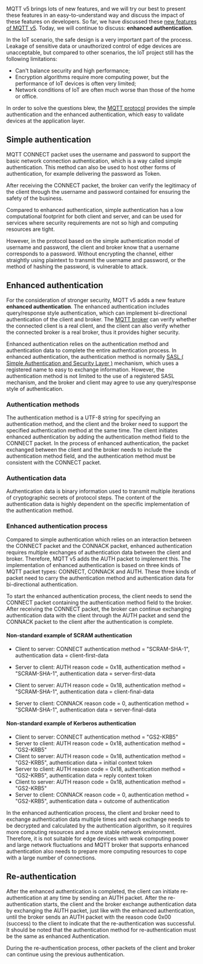 MQTT v5 brings lots of new features, and we will try our best to present these features in an easy-to-understand way and discuss the impact of these features on developers. So far, we have discussed these [new features of MQTT v5](https://www.emqx.com/en/mqtt/mqtt5). Today, we will continue to discuss: **enhanced authentication**.

In the IoT scenario, the safe design is a very important part of the process. Leakage of sensitive data or unauthorized control of edge devices are unacceptable, but compared to other scenarios, the IoT project still has the following limitations:

- Can't balance security and high performance;
- Encryption algorithms require more computing power, but the performance of IoT devices is often very limited;
- Network conditions of IoT are often much worse than those of the home or office.

In order to solve the questions blew, the [MQTT protocol](https://www.emqx.com/en/mqtt) provides the simple authentication and the enhanced authentication, which easy to validate devices at the application layer.



## Simple authentication

MQTT CONNECT packet uses the username and password to support the basic network connection authentication, which is a way called simple authentication. This method can also be used to host other forms of authentication, for example delivering the password as Token.

After receiving the CONNECT packet, the broker can verify the legitimacy of the client through the username and password contained for ensuring the safety of the business.

Compared to enhanced authentication, simple authentication has a low computational footprint for both client and server, and can be used for services where security requirements are not so high and computing resources are tight.

However, in the protocol based on the simple authentication model of username and password, the client and broker know that a username corresponds to a password. Without encrypting the channel, either straightly using plaintext to transmit the username and password, or the method of hashing the password, is vulnerable to attack.



## **Enhanced authentication**

For the consideration of stronger security, MQTT v5 adds a new feature **enhanced authentication**. The enhanced authentication includes query/response style authentication, which can implement bi-directional authentication of the client and broker. The [MQTT broker](https://www.emqx.com/en/products/emqx) can verify whether the connected client is a real client, and the client can also verify whether the connected broker is a real broker, thus it provides higher security.

Enhanced authentication relies on the authentication method and authentication data to complete the entire authentication process. In enhanced authentication, the authentication method is normally [SASL ( Simple Authentication and Security Layer )](https://en.wikipedia.org/wiki/Simple_Authentication_and_Security_Layer) mechanism, which uses a registered name to easy to exchange information. However, the authentication method is not limited to the use of a registered SASL mechanism, and the broker and client may agree to use any query/response style of authentication.

### Authentication methods

The authentication method is a UTF-8 string for specifying an authentication method, and the client and the broker need to support the specified authentication method at the same time. The client initiates enhanced authentication by adding the authentication method field to the CONNECT packet. In the process of enhanced authentication, the packet exchanged between the client and the broker needs to include the authentication method field, and the authentication method must be consistent with the CONNECT packet.

### Authentication data

Authentication data is binary information used to transmit multiple iterations of cryptographic secrets of protocol steps. The content of the authentication data is highly dependent on the specific implementation of the authentication method.

### Enhanced authentication process

Compared to simple authentication which relies on an interaction between the CONNECT packet and the CONNACK packet, enhanced authentication requires multiple exchanges of authentication data between the client and broker. Therefore, MQTT v5 adds the AUTH packet to implement this. The implementation of enhanced authentication is based on three kinds of MQTT packet types:  CONNECT, CONNACK and AUTH. These three kinds of packet need to carry the authentication method and authentication data for bi-directional authentication.

To start the enhanced authentication process, the client needs to send the CONNECT packet containing the authentication method field to the broker. After receiving the CONNECT packet, the broker can continue exchanging authentication data with the client through the AUTH packet and send the CONNACK packet to the client after the authentication is complete.

#### Non-standard example of SCRAM authentication

+ Client to server: CONNECT authentication method = "SCRAM-SHA-1", authentication data = client-first-data
+ Server to client: AUTH reason code = 0x18, authentication method = "SCRAM-SHA-1", authentication data = server-first-data
+ Client to server: AUTH reason code = 0x18, authentication method = "SCRAM-SHA-1", authentication data = client-final-data

+ Server to client: CONNACK reason code = 0, authentication method = "SCRAM-SHA-1", authentication data = server-final-data

#### Non-standard example of Kerberos authentication

+ Client to server: CONNECT authentication method = "GS2-KRB5"
+ Server to client: AUTH reason code = 0x18, authentication method = "GS2-KRB5"
+ Client to server: AUTH reason code = 0x18, authentication method = "GS2-KRB5", authentication data = initial context token
+ Server to client: AUTH reason code = 0x18, authentication method = "GS2-KRB5", authentication data = reply context token
+ Client to server: AUTH reason code = 0x18, authentication method = "GS2-KRB5"
+ Server to client: CONNACK reason code = 0, authentication method = "GS2-KRB5", authentication data = outcome of authentication

In the enhanced authentication process, the client and broker need to exchange authentication data multiple times and each exchange needs to be decrypted and calculated by the authentication algorithm, so it requires more computing resources and a more stable network environment. Therefore, it is not suitable for edge devices with weak computing power and large network fluctuations and MQTT broker that supports enhanced authentication also needs to prepare more computing resources to cope with a large number of connections.



## Re-authentication

After the enhanced authentication is completed, the client can initiate re-authentication at any time by sending an AUTH packet. After the re-authentication starts, the client and the broker exchange authentication data by exchanging the AUTH packet, just like with the enhanced authentication, until the broker sends an AUTH packet with the reason code 0x00 (success) to the client to indicate that the re-authentication was successful. It should be noted that the authentication method for re-authentication must be the same as enhanced Authentication.

During the re-authentication process, other packets of the client and broker can continue using the previous authentication.
